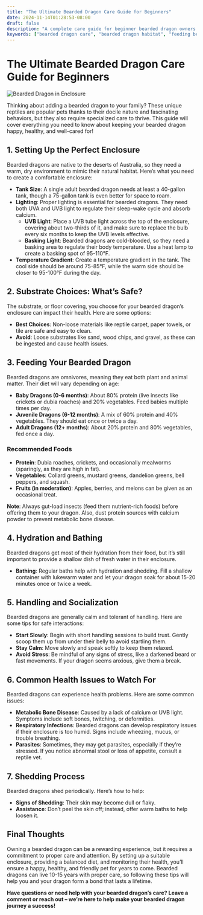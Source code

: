 ```yaml
---
title: "The Ultimate Bearded Dragon Care Guide for Beginners"
date: 2024-11-14T01:28:53-08:00
draft: false
description: "A complete care guide for beginner bearded dragon owners. Learn how to create the perfect habitat, provide a balanced diet, and keep your bearded dragon healthy."
keywords: ["bearded dragon care", "bearded dragon habitat", "feeding bearded dragons", "bearded dragon health", "bearded dragon beginner guide"]
---
```

# The Ultimate Bearded Dragon Care Guide for Beginners
![Bearded Dragon in Enclosure](/images/bearded-dragon-1302306_1280.jpg)

Thinking about adding a bearded dragon to your family? These unique reptiles are popular pets thanks to their docile nature and fascinating behaviors, but they also require specialized care to thrive. This guide will cover everything you need to know about keeping your bearded dragon happy, healthy, and well-cared for!

## 1. Setting Up the Perfect Enclosure

Bearded dragons are native to the deserts of Australia, so they need a warm, dry environment to mimic their natural habitat. Here’s what you need to create a comfortable enclosure:

- **Tank Size**: A single adult bearded dragon needs at least a 40-gallon tank, though a 75-gallon tank is even better for space to roam.
- **Lighting**: Proper lighting is essential for bearded dragons. They need both UVA and UVB light to regulate their sleep-wake cycle and absorb calcium.
  - **UVB Light**: Place a UVB tube light across the top of the enclosure, covering about two-thirds of it, and make sure to replace the bulb every six months to keep the UVB levels effective.
  - **Basking Light**: Bearded dragons are cold-blooded, so they need a basking area to regulate their body temperature. Use a heat lamp to create a basking spot of 95-110°F.
- **Temperature Gradient**: Create a temperature gradient in the tank. The cool side should be around 75-85°F, while the warm side should be closer to 95-100°F during the day.

## 2. Substrate Choices: What’s Safe?

The substrate, or floor covering, you choose for your bearded dragon’s enclosure can impact their health. Here are some options:

- **Best Choices**: Non-loose materials like reptile carpet, paper towels, or tile are safe and easy to clean.
- **Avoid**: Loose substrates like sand, wood chips, and gravel, as these can be ingested and cause health issues.

## 3. Feeding Your Bearded Dragon

Bearded dragons are omnivores, meaning they eat both plant and animal matter. Their diet will vary depending on age:

- **Baby Dragons (0-6 months)**: About 80% protein (live insects like crickets or dubia roaches) and 20% vegetables. Feed babies multiple times per day.
- **Juvenile Dragons (6-12 months)**: A mix of 60% protein and 40% vegetables. They should eat once or twice a day.
- **Adult Dragons (12+ months)**: About 20% protein and 80% vegetables, fed once a day.

### Recommended Foods

- **Protein**: Dubia roaches, crickets, and occasionally mealworms (sparingly, as they are high in fat).
- **Vegetables**: Collard greens, mustard greens, dandelion greens, bell peppers, and squash.
- **Fruits (in moderation)**: Apples, berries, and melons can be given as an occasional treat.

**Note**: Always gut-load insects (feed them nutrient-rich foods) before offering them to your dragon. Also, dust protein sources with calcium powder to prevent metabolic bone disease.

## 4. Hydration and Bathing

Bearded dragons get most of their hydration from their food, but it’s still important to provide a shallow dish of fresh water in their enclosure.

- **Bathing**: Regular baths help with hydration and shedding. Fill a shallow container with lukewarm water and let your dragon soak for about 15-20 minutes once or twice a week.

## 5. Handling and Socialization

Bearded dragons are generally calm and tolerant of handling. Here are some tips for safe interactions:

- **Start Slowly**: Begin with short handling sessions to build trust. Gently scoop them up from under their belly to avoid startling them.
- **Stay Calm**: Move slowly and speak softly to keep them relaxed.
- **Avoid Stress**: Be mindful of any signs of stress, like a darkened beard or fast movements. If your dragon seems anxious, give them a break.

## 6. Common Health Issues to Watch For

Bearded dragons can experience health problems. Here are some common issues:

- **Metabolic Bone Disease**: Caused by a lack of calcium or UVB light. Symptoms include soft bones, twitching, or deformities.
- **Respiratory Infections**: Bearded dragons can develop respiratory issues if their enclosure is too humid. Signs include wheezing, mucus, or trouble breathing.
- **Parasites**: Sometimes, they may get parasites, especially if they’re stressed. If you notice abnormal stool or loss of appetite, consult a reptile vet.

## 7. Shedding Process

Bearded dragons shed periodically. Here’s how to help:

- **Signs of Shedding**: Their skin may become dull or flaky.
- **Assistance**: Don’t peel the skin off; instead, offer warm baths to help loosen it.

## Final Thoughts

Owning a bearded dragon can be a rewarding experience, but it requires a commitment to proper care and attention. By setting up a suitable enclosure, providing a balanced diet, and monitoring their health, you’ll ensure a happy, healthy, and friendly pet for years to come. Bearded dragons can live 10-15 years with proper care, so following these tips will help you and your dragon form a bond that lasts a lifetime.

**Have questions or need help with your bearded dragon’s care? Leave a comment or reach out – we’re here to help make your bearded dragon journey a success!**
